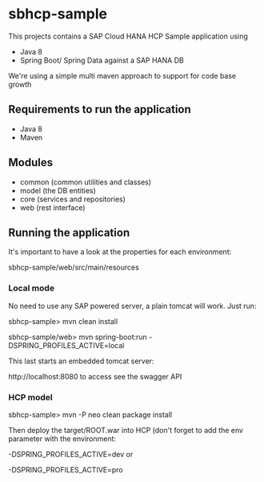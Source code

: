 # sbhcp-sample
 
 This projects contains a SAP Cloud HANA HCP Sample application using 
 
 * Java 8
 * Spring Boot/ Spring Data against a SAP HANA DB
 
 We're using a simple multi maven approach to support for code base growth
  
## Requirements to run the application
 
* Java 8
* Maven

## Modules

* common (common utilities and classes)
* model (the DB entities)
* core (services and repositories)
* web (rest interface)

## Running the application

It's important to have a look at the properties for each environment:

sbhcp-sample/web/src/main/resources

### Local mode

No need to use any SAP powered server, a plain tomcat will work. Just run:

<p>sbhcp-sample> mvn clean install</p>
<p>sbhcp-sample/web> mvn spring-boot:run -DSPRING_PROFILES_ACTIVE=local</p>

This last starts an embedded tomcat server:

http://localhost:8080 to access see the swagger API

### HCP model

<p>sbhcp-sample> mvn -P neo clean package install<p>

Then deploy the target/ROOT.war into HCP (don't forget to add the env parameter with the environment:
 
<p>-DSPRING_PROFILES_ACTIVE=dev or</p>
<p>-DSPRING_PROFILES_ACTIVE=pro</p>

